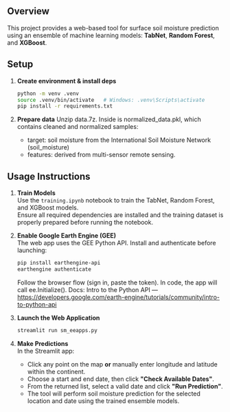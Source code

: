 ## Overview

This project provides a web-based tool for surface soil moisture prediction using an ensemble of machine learning models: **TabNet**, **Random Forest**, and **XGBoost**.

## Setup


1. **Create environment & install deps**  

   ```bash
   python -m venv .venv
   source .venv/bin/activate   # Windows: .venv\Scripts\activate
   pip install -r requirements.txt
   ```

2. **Prepare data**
   Unzip data.7z. Inside is normalized_data.pkl, which contains cleaned and normalized samples:
   - target: soil moisture from the International Soil Moisture Network (soil_moisture)
   - features: derived from multi-sensor remote sensing.
     
## Usage Instructions

1. **Train Models**  
   Use the `training.ipynb` notebook to train the TabNet, Random Forest, and XGBoost models.  
   Ensure all required dependencies are installed and the training dataset is properly prepared before running the notebook.

2. **Enable Google Earth Engine (GEE)**  
   The web app uses the GEE Python API. Install and authenticate before launching:

   ```bash
   pip install earthengine-api
   earthengine authenticate
   ```
   Follow the browser flow (sign in, paste the token). In code, the app will call ee.Initialize().
   Docs: Intro to the Python API — https://developers.google.com/earth-engine/tutorials/community/intro-to-python-api
   
4. **Launch the Web Application**  

   ```bash
   streamlit run sm_eeapps.py
   ```

3. **Make Predictions**  
   In the Streamlit app:
   - Click any point on the map **or** manually enter longitude and latitude within the continent.
   - Choose a start and end date, then click **"Check Available Dates"**.
   - From the returned list, select a valid date and click **"Run Prediction"**.
   - The tool will perform soil moisture prediction for the selected location and date using the trained ensemble models.
